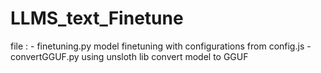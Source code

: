# LLMS_text_Finetune

file :
    - finetuning.py model finetuning with configurations from config.js
    - convertGGUF.py using unsloth lib convert model to GGUF 